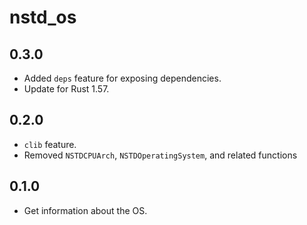# nstd_os
## 0.3.0
- Added `deps` feature for exposing dependencies.
- Update for Rust 1.57.
## 0.2.0
- `clib` feature.
- Removed `NSTDCPUArch`, `NSTDOperatingSystem`, and related functions
## 0.1.0
- Get information about the OS.
